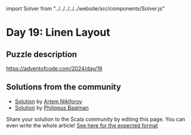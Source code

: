 import Solver from "../../../../../website/src/components/Solver.js"

# Day 19: Linen Layout

## Puzzle description

https://adventofcode.com/2024/day/19

## Solutions from the community

- [Solution](https://github.com/nikiforo/aoc24/blob/main/src/main/scala/io/github/nikiforo/aoc24/D19T2.scala) by [Artem Nikiforov](https://github.com/nikiforo)
- [Solution](https://github.com/Philippus/adventofcode/blob/main/src/main/scala/adventofcode2024/Day19.scala) by [Philippus Baalman](https://github.com/philippus)

Share your solution to the Scala community by editing this page.
You can even write the whole article! [See here for the expected format](https://github.com/scalacenter/scala-advent-of-code/discussions/424)
